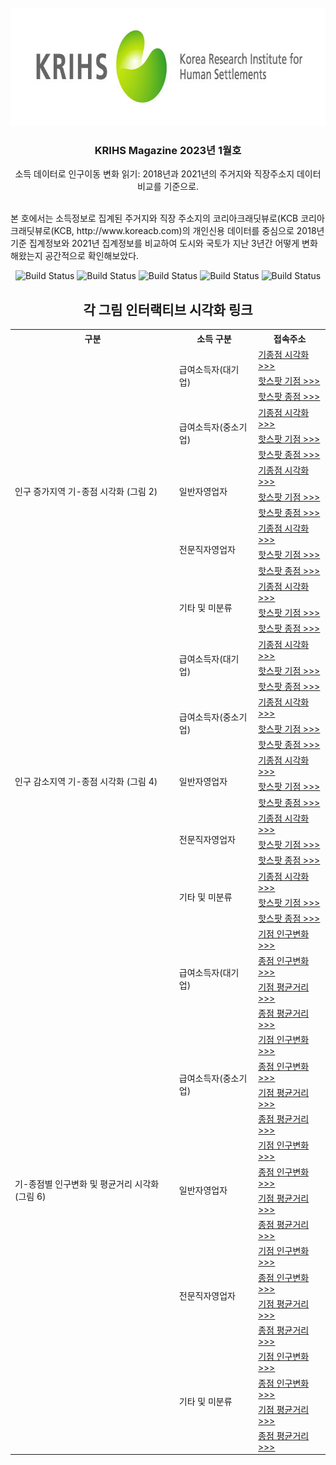 <!-- KRIHS Magazine Information -->
<br />
<div align="center">
  <a href="https://github.com/ycanns/Graphs/docs/2023/January/">
    <img src="KRIHS_icon/ci_14.jpg" alt="ci_14" width="755" height="189">
  </a>
  
<h3 align="center">KRIHS Magazine 2023년 1월호</h3>

  <p align="center">
    소득 데이터로 인구이동 변화 읽기: 2018년과 2021년의 주거지와 직장주소지 데이터 비교를 기준으로.
    <br /><br /></p><p align="left">
    본 호에서는 소득정보로 집계된 주거지와 직장 주소지의 코리아크래딧뷰로(KCB 코리아크래딧뷰로(KCB, http://www.koreacb.com)의 개인신용 데이터를 중심으로 2018년 기준 집계정보와 2021년 집계정보를 비교하여 도시와 국토가 지난 3년간 어떻게 변화해왔는지 공간적으로 확인해보았다.<br /></p><p align="center">
    
    
![Build Status](https://img.shields.io/badge/python-python?color=9cf&logo=python)
![Build Status](https://img.shields.io/badge/R-R?color=lightblue&logo=R)
![Build Status](https://img.shields.io/badge/Mapbox-Mapbox?color=black&logo=Mapbox)
![Build Status](https://img.shields.io/badge/leaflet-leaflet?color=green&logo=leaflet)
![Build Status](https://img.shields.io/badge/Jupyter-Jupyter?color=white&logo=Jupyter)
    <br> 
  <h2>각 그림 인터랙티브 시각화 링크</h2>

<table style="width:100%">
  <tr>
    <th>구분</th>
    <th>소득 구분</th>
    <th>접속주소</th>
  </tr>

  <tr>
    <td rowspan="15">인구 증가지역 기-종점 시각화 (그림 2)</td>
    <td rowspan="3">급여소득자(대기업)</td>
    <td><a href="https://ycanns.github.io/Graphs/BigCom_OD_1821_new.html"> 기종점 시각화 >>> </a></td>
      <tr><td><a href="https://ycanns.github.io/Graphs/BigCom_HM_1821_Onew.html"> 핫스팟 기점 >>> </a></td></tr>
      <tr><td><a href="https://ycanns.github.io/Graphs/BigCom_HM_1821_Dnew.html"> 핫스팟 종점 >>> </a></td></tr>
    <tr>
    <td rowspan="3">급여소득자(중소기업)</td>
    <td><a href="https://ycanns.github.io/Graphs/StartUp_OD_1821_new.html"> 기종점 시각화 >>> </a></td>
      <tr><td><a href="https://ycanns.github.io/Graphs/StartUP_HM_1821_Onew.html"> 핫스팟 기점 >>> </a></td></tr>
      <tr><td><a href="https://ycanns.github.io/Graphs/StartUP_HM_1821_Dnew.html"> 핫스팟 종점 >>> </a></td></tr>
	<tr>
    <td rowspan="3">일반자영업자</td>
    <td><a href="https://ycanns.github.io/Graphs/SelfEmply_OD_1821_new.html"> 기종점 시각화 >>> </a></td>
      <tr><td><a href="https://ycanns.github.io/Graphs/SelfEmply_HM_1821_Onew.html"> 핫스팟 기점 >>> </a></td></tr>
      <tr><td><a href="https://ycanns.github.io/Graphs/SelfEmply_HM_1821_Dnew.html"> 핫스팟 종점 >>> </a></td></tr>
	<tr>
    <td rowspan="3">전문직자영업자</td>
    <td><a href="https://ycanns.github.io/Graphs/FreeLncr_OD_1821_new.html"> 기종점 시각화 >>> </a></td>
      <tr><td><a href="https://ycanns.github.io/Graphs/FreeLncr_HM_1821_Onew.html"> 핫스팟 기점 >>> </a></td></tr>
      <tr><td><a href="https://ycanns.github.io/Graphs/FreeLncr_HM_1821_Dnew.html"> 핫스팟 종점 >>> </a></td></tr>
	<tr>
    <td rowspan="3">기타 및 미분류</td>
    <td><a href="https://ycanns.github.io/Graphs/ETC_OD_1821_new.html"> 기종점 시각화 >>> </a></td>
      <tr><td><a href="https://ycanns.github.io/Graphs/ETC_HM_1821_Onew.html"> 핫스팟 기점 >>> </a></td></tr>
      <tr><td><a href="https://ycanns.github.io/Graphs/ETC_HM_1821_Dnew.html"> 핫스팟 종점 >>> </a></td></tr>
	<tr>
  </tr>
  
  <tr>
    <td rowspan="15">인구 감소지역 기-종점 시각화 (그림 4)</td>
    <td rowspan="3">급여소득자(대기업)</td>
    <td><a href="https://ycanns.github.io/Graphs/BigCom_OD_2118_loss.html"> 기종점 시각화 >>> </a></td>
      <tr><td><a href="https://ycanns.github.io/Graphs/BigCom_HM_1821_Oloss.html"> 핫스팟 기점 >>> </a></td></tr>
      <tr><td><a href="https://ycanns.github.io/Graphs/BigCom_HM_1821_Dloss.html"> 핫스팟 종점 >>> </a></td></tr>
    <tr>
    <td rowspan="3">급여소득자(중소기업)</td>
    <td><a href="https://ycanns.github.io/Graphs/StartUp_OD_2118_loss.html"> 기종점 시각화 >>> </a></td>
      <tr><td><a href="https://ycanns.github.io/Graphs/StartUP_HM_1821_Oloss.html"> 핫스팟 기점 >>> </a></td></tr>
      <tr><td><a href="https://ycanns.github.io/Graphs/StartUP_HM_1821_Dloss.html"> 핫스팟 종점 >>> </a></td></tr>
  <tr>
    <td rowspan="3">일반자영업자</td>
    <td><a href="https://ycanns.github.io/Graphs/SelfEmply_OD_2118_loss.html"> 기종점 시각화 >>> </a></td>
      <tr><td><a href="https://ycanns.github.io/Graphs/SelfEmply_HM_1821_Oloss.html"> 핫스팟 기점 >>> </a></td></tr>
      <tr><td><a href="https://ycanns.github.io/Graphs/SelfEmply_HM_1821_Dloss.html"> 핫스팟 종점 >>> </a></td></tr>
  <tr>
    <td rowspan="3">전문직자영업자</td>
    <td><a href="https://ycanns.github.io/Graphs/FreeLncr_OD_2118_loss.html"> 기종점 시각화 >>> </a></td>
      <tr><td><a href="https://ycanns.github.io/Graphs/FreeLncr_HM_1821_Oloss.html"> 핫스팟 기점 >>> </a></td></tr>
      <tr><td><a href="https://ycanns.github.io/Graphs/FreeLncr_HM_1821_Dloss.html"> 핫스팟 종점 >>> </a></td></tr>
  <tr>
    <td rowspan="3">기타 및 미분류</td>
    <td><a href="https://ycanns.github.io/Graphs/ETC_OD_2118_loss.html"> 기종점 시각화 >>> </a></td>
      <tr><td><a href="https://ycanns.github.io/Graphs/ETC_HM_1821_Oloss.html"> 핫스팟 기점 >>> </a></td></tr>
      <tr><td><a href="https://ycanns.github.io/Graphs/ETC_HM_1821_Dloss.html"> 핫스팟 종점 >>> </a></td></tr>
  <tr>
  </tr>
  
  <tr>
    <td rowspan="20">기-종점별 인구변화 및 평균거리 시각화 (그림 6)</td>
    <td rowspan="4">급여소득자(대기업)</td>
    <td><a href="https://ycanns.github.io/Graphs/JOB_BigCom_Origin.html"> 기점 인구변화 >>> </a></td>
    <tr><td><a href="https://ycanns.github.io/Graphs/JOB_BigCom_Destin.html"> 종점 인구변화 >>> </a></td></tr>
    <tr><td><a href="https://ycanns.github.io/Graphs/Dist_BigCom_Origin.html"> 기점 평균거리 >>> </a></td></tr>
    <tr><td><a href="https://ycanns.github.io/Graphs/Dist_BigCom_Destin.html"> 종점 평균거리 >>> </a></td></tr>
  <tr>
    <td rowspan="4">급여소득자(중소기업)</td>
    <td><a href="https://ycanns.github.io/Graphs/JOB_StartUp_Origin.html"> 기점 인구변화 >>> </a></td>
    <tr><td><a href="https://ycanns.github.io/Graphs/JOB_StartUp_Destin.html"> 종점 인구변화 >>> </a></td></tr>
    <tr><td><a href="https://ycanns.github.io/Graphs/Dist_StartUp_Origin.html"> 기점 평균거리 >>> </a></td></tr>
    <tr><td><a href="https://ycanns.github.io/Graphs/Dist_StartUp_Destin.html"> 종점 평균거리 >>> </a></td></tr>
  <tr>
    <td rowspan="4">일반자영업자</td>
    <td><a href="https://ycanns.github.io/Graphs/JOB_SelfEmply_Origin.html"> 기점 인구변화 >>> </a></td>
    <tr><td><a href="https://ycanns.github.io/Graphs/JOB_SelfEmply_Destin.html"> 종점 인구변화 >>> </a></td></tr>
    <tr><td><a href="https://ycanns.github.io/Graphs/Dist_SelfEmply_Origin.html"> 기점 평균거리 >>> </a></td></tr>
    <tr><td><a href="https://ycanns.github.io/Graphs/Dist_SelfEmply_Destin.html"> 종점 평균거리 >>> </a></td></tr>
  <tr>
    <td rowspan="4">전문직자영업자</td>
    <td><a href="https://ycanns.github.io/Graphs/JOB_FreeLancer_Origin.html"> 기점 인구변화 >>> </a></td>
    <tr><td><a href="https://ycanns.github.io/Graphs/JOB_FreeLancer_Destin.html"> 종점 인구변화 >>> </a></td></tr>
    <tr><td><a href="https://ycanns.github.io/Graphs/Dist_FreeLancer_Origin.html"> 기점 평균거리 >>> </a></td></tr>
    <tr><td><a href="https://ycanns.github.io/Graphs/Dist_FreeLancer_Destin.html"> 종점 평균거리 >>> </a></td></tr>
  <tr>
    <td rowspan="4">기타 및 미분류</td>
    <td><a href="https://ycanns.github.io/Graphs/JOB_ETC_Origin.html"> 기점 인구변화 >>> </a></td>
    <tr><td><a href="https://ycanns.github.io/Graphs/JOB_ETC_Destin.html"> 종점 인구변화 >>> </a></td></tr>
    <tr><td><a href="https://ycanns.github.io/Graphs/Dist_ETC_Origin.html"> 기점 평균거리 >>> </a></td></tr>
    <tr><td><a href="https://ycanns.github.io/Graphs/Dist_ETC_Destin.html"> 종점 평균거리 >>> </a></td></tr>
  <tr>
  </tr>
  
</table>

  </p>
</div>

